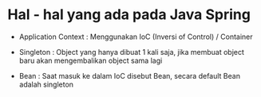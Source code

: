 # Hal - hal yang ada pada Java Spring

- Application Context
  : Menggunakan IoC (Inversi of Control) / Container

- Singleton
  : Object yang hanya dibuat 1 kali saja, jika membuat object baru akan mengembalikan object sama lagi

- Bean
  : Saat masuk ke dalam IoC disebut Bean, secara default Bean adalah singleton
